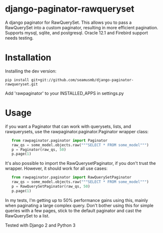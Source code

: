 django-paginator-rawqueryset
============================

A django paginator for RawQuerySet.  This allows you to pass a RawQuerySet into a custom paginator, resulting in more efficient pagination.
Supports mysql, sqlite, and postgresql.  Oracle 12.1 and Firebird support needs testing.

Installation
============

Installing the dev version:

    pip install git+git://github.com/seamusmb/django-paginator-rawqueryset.git

Add 'rawpaginator' to your INSTALLED_APPS in settings.py

Usage
=====

if you want a Paginator that can work with querysets, lists, and rawquerysets, use the rawpaginator.paginator.Paginator wrapper class:

```python
   from rawpaginator.paginator import Paginator
   raw_qs = some_model.objects.raw("""SELECT * FROM some_model""")
   p = Paginator(raw_qs, 50)
   p.page(1)
```
It's also possible to import the RawQuerysetPaginator, if you don't trust the wrapper.  However, it should work for all use cases:
```python
   from rawpaginator.paginator import RawQuerySetPaginator
   raw_qs = some_model.objects.raw("""SELECT * FROM some_model""")
   p = RawQuerySetPaginator(raw_qs, 50)
   p.page(1)
```
In my tests, I'm getting up to 50% performance gains using this, mainly when paginating
a large complex query.  Don't bother using this for simple queries with a few pages,
stick to the default paginator and cast the RawQuerySet to a list.

Tested with Django 2 and Python 3
